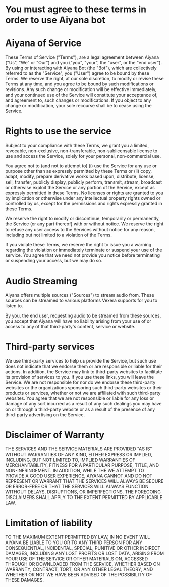 # You must agree to these terms in order to use Aiyana bot  

# Aiyana of Service
These Terms of Service ("Terms"), are a legal agreement between Aiyana ("Us", "We" or "Our") and you ("you", "your", the "user", or the "end user"). By using or interacting with Aiyana Bot (the "Bot"), which are collectively referred to as the "Service", you ("User") agree to be bound by these Terms.
We reserve the right, at our sole discretion, to modify or revise these Terms at any time, and you agree to be bound by such modifications or revisions. Any such change or modification will be effective immediately, and your continued use of the Service will constitute your acceptance of, and agreement to, such changes or modifications. If you object to any change or modification, your sole recourse shall be to cease using the Service.

# Rights to use the service
Subject to your compliance with these Terms, we grant you a limited, revocable, non-exclusive, non-transferable, non-sublicensable license to use and access the Service, solely for your personal, non-commercial use.

You agree not to (and not to attempt to) (i) use the Service for any use or purpose other than as expressly permitted by these Terms or (ii) copy, adapt, modify, prepare derivative works based upon, distribute, license, sell, transfer, publicly display, publicly perform, transmit, stream, broadcast or otherwise exploit the Service or any portion of the Service, except as expressly permitted in these Terms. No licenses or rights are granted to you by implication or otherwise under any intellectual property rights owned or controlled by us, except for the permissions and rights expressly granted in these Terms.

We reserve the right to modify or discontinue, temporarily or permanently, the Service (or any part thereof) with or without notice. We reserve the right to refuse any user access to the Services without notice for any reason, including but not limited to a violation of the Terms.

If you violate these Terms, we reserve the right to issue you a warning regarding the violation or immediately terminate or suspend your use of the service. You agree that we need not provide you notice before terminating or suspending your access, but we may do so.

# Audio Streaming
Aiyana offers multiple sources ("Sources") to stream audio from. These sources can be streamed to various platforms Vexera supports for you to listen to.

By you, the end user, requesting audio to be streamed from these sources, you accept that Aiyana will have no liability arising from your use of or access to any of that third-party's content, service or website.

# Third-party services
We use third-party services to help us provide the Service, but such use does not indicate that we endorse them or are responsible or liable for their actions. In addition, the Service may link to third-party websites to facilitate its provision of services to you. If you use these links, you will leave the Service. We are not responsible for nor do we endorse these third-party websites or the organizations sponsoring such third-party websites or their products or services, whether or not we are affiliated with such third-party websites. You agree that we are not responsible or liable for any loss or damage of any sort incurred as a result of any such dealings you may have on or through a third-party website or as a result of the presence of any third-party advertising on the Service.

# Disclaimer of Warranty
THE SERVICES AND THE SERVICE MATERIALS ARE PROVIDED "AS IS" WITHOUT WARRANTIES OF ANY KIND, EITHER EXPRESS OR IMPLIED, INCLUDING, BUT NOT LIMITED TO, IMPLIED WARRANTIES OF MERCHANTABILITY, FITNESS FOR A PARTICULAR PURPOSE, TITLE, AND NON-INFRINGEMENT. IN ADDITION, WHILE THE WE ATTEMPT TO PROVIDE A GOOD USER EXPERIENCE, AIYANA CANNOT AND DO NOT REPRESENT OR WARRANT THAT THE SERVICES WILL ALWAYS BE SECURE OR ERROR-FREE OR THAT THE SERVICES WILL ALWAYS FUNCTION WITHOUT DELAYS, DISRUPTIONS, OR IMPERFECTIONS. THE FOREGOING DISCLAIMERS SHALL APPLY TO THE EXTENT PERMITTED BY APPLICABLE LAW.

# Limitation of liability
TO THE MAXIMUM EXTENT PERMITTED BY LAW, IN NO EVENT WILL AIYANA BE LIABLE TO YOU OR TO ANY THIRD PERSON FOR ANY CONSEQUENTIAL, INCIDENTAL, SPECIAL, PUNITIVE OR OTHER INDIRECT DAMAGES, INCLUDING ANY LOST PROFITS OR LOST DATA, ARISING FROM YOUR USE OF THE SERVICE OR OTHER MATERIALS ON, ACCESSED THROUGH OR DOWNLOADED FROM THE SERVICE, WHETHER BASED ON WARRANTY, CONTRACT, TORT, OR ANY OTHER LEGAL THEORY, AND WHETHER OR NOT WE HAVE BEEN ADVISED OF THE POSSIBILITY OF THESE DAMAGES.
